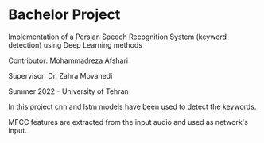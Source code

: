 # Bachelor Project
Implementation of a Persian Speech Recognition System (keyword detection) using Deep Learning methods

Contributor: Mohammadreza Afshari

Supervisor: Dr. Zahra Movahedi

Summer 2022 - University of Tehran


In this project cnn and lstm models have been used to detect the keywords.

MFCC features are extracted from the input audio and used as network's input.
 
